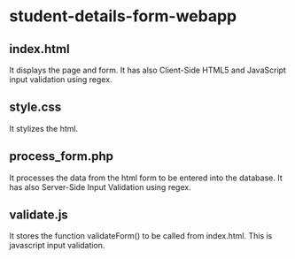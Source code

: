 # student-details-form-webapp


## index.html

It displays the page and form. It has also Client-Side HTML5 and JavaScript input validation using regex.

## style.css

It stylizes the html.

## process_form.php

It processes the data from the html form to be entered into the database. It has also Server-Side Input Validation using regex.

## validate.js

It stores the function validateForm() to be called from index.html. This is javascript input validation.

